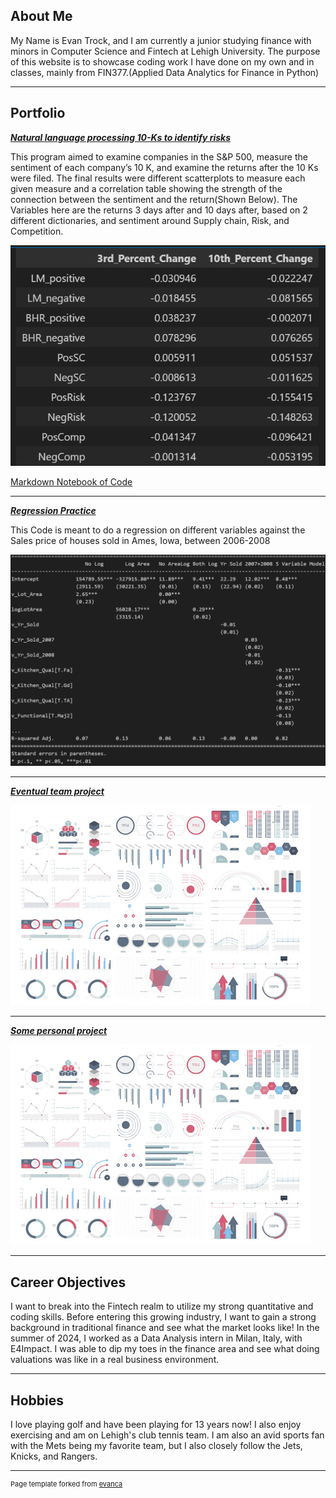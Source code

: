 ## About Me

My Name is Evan Trock, and I am currently a junior studying finance with minors in Computer Science and Fintech at Lehigh University. The purpose of this website is to showcase coding work I have done on my own and in classes, mainly from FIN377.(Applied Data Analytics for Finance in Python)

---

## Portfolio

<!-- You can link to other websites, PDFs in this repo, and other pages in this repo -->

_**[Natural language processing 10-Ks to identify risks](Report/report.md)**_

This program aimed to examine companies in the S&P 500, measure the sentiment of each company’s 10 K, and examine the returns after the 10 Ks were filed. The final results were different scatterplots to measure each given measure and a correlation table showing the strength of the connection between the sentiment and the return(Shown Below). The Variables here are the returns 3 days after and 10 days after, based on 2 different dictionaries, and sentiment around Supply chain, Risk, and Competition.

<img src="Report/image.png?raw=true"/>

[Markdown Notebook of Code](Report/build_sample.md)

---

_**[Regression Practice](regression/regression.md)**_

This Code is meant to do a regression on different variables against the Sales price of houses sold in Ames, Iowa, between 2006-2008

<img src="images/image.png?raw=true"/>

---

_**[Eventual team project](https://donbowen.github.io/teamproject/)**_

<img src="images/dummy_thumbnail.jpg?raw=true"/>

---

_**[Some personal project](/pdf/sample_presentation.pdf)**_

<img src="images/dummy_thumbnail.jpg?raw=true"/>

---

## Career Objectives

I want to break into the Fintech realm to utilize my strong quantitative and coding skills. Before entering this growing industry, I want to gain a strong background in traditional finance and see what the market looks like! In the summer of 2024, I worked as a Data Analysis intern in Milan, Italy, with E4Impact. I was able to dip my toes in the finance area and see what doing valuations was like in a real business environment.

---

## Hobbies

I love playing golf and have been playing for 13 years now! I also enjoy exercising and am on Lehigh's club tennis team. I am also an avid sports fan with the Mets being my favorite team, but I also closely follow the Jets, Knicks, and Rangers.

---
<p style="font-size:11px">Page template forked from <a href="https://github.com/evanca/quick-portfolio">evanca</a></p>
<!-- Remove above link if you don't want to attibute -->
